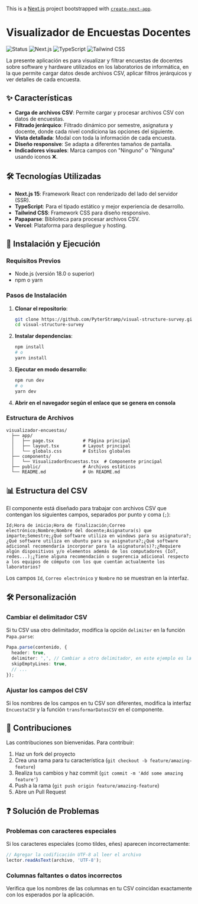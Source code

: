 This is a [Next.js](https://nextjs.org) project bootstrapped with [`create-next-app`](https://nextjs.org/docs/app/api-reference/cli/create-next-app).

# Visualizador de Encuestas Docentes

![Status](https://img.shields.io/badge/status-active-success.svg)
![Next.js](https://img.shields.io/badge/Next.js-15.x-black)
![TypeScript](https://img.shields.io/badge/TypeScript-5.x-blue)
![Tailwind CSS](https://img.shields.io/badge/Tailwind_CSS-4.x-38b2ac)

La presente aplicación es para visualizar y filtrar encuestas de docentes sobre software y hardware utilizados en los laboratorios de informática, en la que permite cargar datos desde archivos CSV, aplicar filtros jerárquicos y ver detalles de cada encuesta.

## ✨ Características

- **Carga de archivos CSV**: Permite cargar y procesar archivos CSV con datos de encuestas.
- **Filtrado jerárquico**: Filtrado dinámico por semestre, asignatura y docente, donde cada nivel condiciona las opciones del siguiente.
- **Vista detallada**: Modal con toda la información de cada encuesta.
- **Diseño responsive**: Se adapta a diferentes tamaños de pantalla.
- **Indicadores visuales**: Marca campos con "Ninguno" o "Ninguna" usando iconos ❌.

## 🛠️ Tecnologías Utilizadas

- **Next.js 15**: Framework React con renderizado del lado del servidor (SSR).
- **TypeScript**: Para el tipado estático y mejor experiencia de desarrollo.
- **Tailwind CSS**: Framework CSS para diseño responsivo.
- **Papaparse**: Biblioteca para procesar archivos CSV.
- **Vercel**: Plataforma para despliegue y hosting.

## 🚀 Instalación y Ejecución

### Requisitos Previos

- Node.js (versión 18.0 o superior)
- npm o yarn

### Pasos de Instalación

1. **Clonar el repositorio**:
   ```bash
   git clone https://github.com/PyterStramp/visual-structure-survey.git
   cd visual-structure-survey
   ```

2. **Instalar dependencias**:
   ```bash
   npm install
   # o
   yarn install
   ```

3. **Ejecutar en modo desarrollo**:
   ```bash
   npm run dev
   # o
   yarn dev
   ```

4. **Abrir en el navegador según el enlace que se genera en consola**

### Estructura de Archivos

```
visualizador-encuestas/
  ├── app/
  │   ├── page.tsx           # Página principal
  │   ├── layout.tsx         # Layout principal
  │   └── globals.css        # Estilos globales
  ├── components/
  │   └── VisualizadorEncuestas.tsx  # Componente principal
  ├── public/                # Archivos estáticos
  └── README.md              # Un README.md
```

## 📊 Estructura del CSV

El componente está diseñado para trabajar con archivos CSV que contengan los siguientes campos, separados por punto y coma (`;`):

```
Id;Hora de inicio;Hora de finalización;Correo electrónico;Nombre;Nombre del docente;Asignatura(s) que imparte;Semestre;¿Qué software utiliza en windows para su asignatura?;¿Qué software utiliza en ubuntu para su asignatura?;¿Qué software adicional recomendaría incorporar para la asignatura(s)?;¿Requiere algún dispositivos y/o elementos además de los computadores (IoT, redes...);¿Tiene alguna recomendación o sugerencia adicional respecto a los equipos de cómputo con los que cuentan actualmente los laboratorios?
```

Los campos `Id`, `Correo electrónico` y `Nombre` no se muestran en la interfaz.

## 🛠️ Personalización

### Cambiar el delimitador CSV

Si tu CSV usa otro delimitador, modifica la opción `delimiter` en la función `Papa.parse`:

```typescript
Papa.parse(contenido, {
  header: true,
  delimiter: ',', // Cambiar a otro delimitador, en este ejemplo es la ,
  skipEmptyLines: true,
  // ...
});
```

### Ajustar los campos del CSV

Si los nombres de los campos en tu CSV son diferentes, modifica la interfaz `EncuestaCSV` y la función `transformarDatosCSV` en el componente.

## 🤝 Contribuciones

Las contribuciones son bienvenidas. Para contribuir:

1. Haz un fork del proyecto
2. Crea una rama para tu característica (`git checkout -b feature/amazing-feature`)
3. Realiza tus cambios y haz commit (`git commit -m 'Add some amazing feature'`)
4. Push a la rama (`git push origin feature/amazing-feature`)
5. Abre un Pull Request

## ❓ Solución de Problemas

### Problemas con caracteres especiales

Si los caracteres especiales (como tildes, eñes) aparecen incorrectamente:

```typescript
// Agregar la codificación UTF-8 al leer el archivo
lector.readAsText(archivo, 'UTF-8');
```

### Columnas faltantes o datos incorrectos

Verifica que los nombres de las columnas en tu CSV coincidan exactamente con los esperados por la aplicación.
